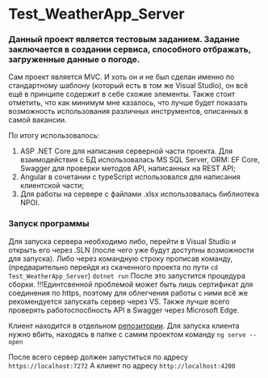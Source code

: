# Test_WeatherApp_Server

### Данный проект является тестовым заданием. Задание заключается в создании сервиса, способного отбражать, загруженные данные о погоде.

Сам проект является MVC. И хоть он и не был сделан именно по стандартному шаблону (который есть в том же Visual Studio), он всё ещё в принципе содержит в себе схожие элементы.
Также стоит отметить, что как минимум мне казалось, что лучше будет показать возможность использования различных инструментов, описанных в самой вакансии.

По итогу использовалось:
1. ASP .NET Core для написания серверной части проекта. Для взаимодействия с БД использовалась MS SQL Server, ORM: EF Core, Swagger для проверки методов API, написанных на REST API;
2. Angular в сочетании с typeScript использовался для написания клиентской части;
3. Для работы на сервере с файлами .xlsx использовалась библиотека NPOI.

### Запуск программы
Для запуска сервера необходимо либо, перейти в Visual Studio и открыть его через .SLN (после чего уже будут доступны возможности для запуска).
Либо через командную строку прописав команду, (предварительно перейдя из скаченного проекта по пути ```cd Test_WeatherApp_Server```) 
```dotnet run```
После это запустится процедура сборки.
!!!Единтсвенной проблемой может быть лишь сертификат для соединения по https, поэтому для облегчения работы с ними всё же рекомендуется запускать сервер через VS.
Также лучше всего проверять работоспосбность API в Swagger через Microsoft Edge.

Клиент находится в отдельном [репозитории](https://github.com/dmghstly/Test_WeatherApp_Client). Для запуска клиента нужно вбить, находясь в папке с самим проектом команду
```ng serve --open```

После всего сервер должен запуститься по адресу
```https://localhost:7272```
А клиент по адресу
```http://localhost:4200```
